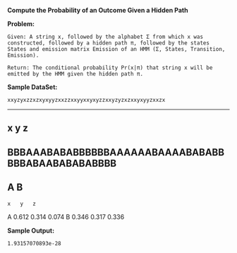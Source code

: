 **Compute the Probability of an Outcome Given a Hidden Path**

**Problem:**
	
	Given: A string x, followed by the alphabet Σ from which x was constructed, followed by a hidden path π, followed by the states States and emission matrix Emission of an HMM (Σ, States, Transition, Emission).
	
	Return: The conditional probability Pr(x|π) that string x will be emitted by the HMM given the hidden path π.
	
**Sample DataSet:**
	
	xxyzyxzzxzxyxyyzxxzzxxyyxxyxyzzxxyzyzxzxxyxyyzxxzx
--------
x   y   z
--------
BBBAAABABABBBBBBAAAAAABAAAABABABBBBBABAABABABABBBB
--------
A   B
--------
    x   y   z
A   0.612   0.314   0.074 
B   0.346   0.317   0.336

**Sample Output:**
	
	1.93157070893e-28
